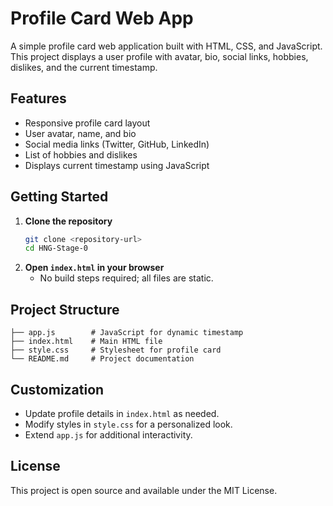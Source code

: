 # Profile Card Web App

A simple profile card web application built with HTML, CSS, and JavaScript. This project displays a user profile with avatar, bio, social links, hobbies, dislikes, and the current timestamp.

## Features
- Responsive profile card layout
- User avatar, name, and bio
- Social media links (Twitter, GitHub, LinkedIn)
- List of hobbies and dislikes
- Displays current timestamp using JavaScript

## Getting Started

1. **Clone the repository**
   ```bash
   git clone <repository-url>
   cd HNG-Stage-0
   ```
2. **Open `index.html` in your browser**
   - No build steps required; all files are static.

## Project Structure
```
├── app.js        # JavaScript for dynamic timestamp
├── index.html    # Main HTML file
├── style.css     # Stylesheet for profile card
└── README.md     # Project documentation
```

## Customization
- Update profile details in `index.html` as needed.
- Modify styles in `style.css` for a personalized look.
- Extend `app.js` for additional interactivity.

## License
This project is open source and available under the MIT License.
